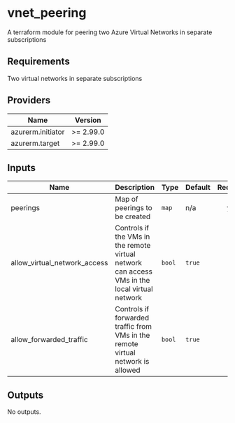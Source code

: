 # vnet_peering

A terraform module for peering two Azure Virtual Networks in separate subscriptions

## Requirements

Two virtual networks in separate subscriptions

## Providers

| Name | Version |
|------|---------|
| azurerm.initiator | >= 2.99.0 |
| azurerm.target | >= 2.99.0 |

## Inputs

| Name | Description | Type | Default | Required |
|------|-------------|------|---------|:--------:|
| peerings | Map of peerings to be created | `map` | n/a | yes |
| allow_virtual_network_access | Controls if the VMs in the remote virtual network can access VMs in the local virtual network | `bool` | `true` | no |
| allow_forwarded_traffic | Controls if forwarded traffic from VMs in the remote virtual network is allowed | `bool` | `true` | no |


## Outputs

No outputs.
